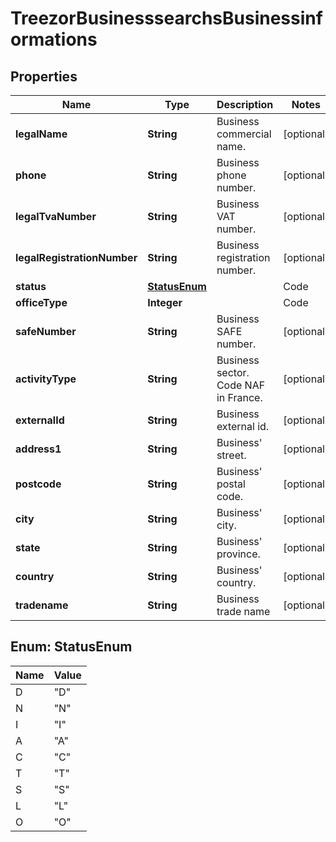 
# TreezorBusinesssearchsBusinessinformations

## Properties
Name | Type | Description | Notes
------------ | ------------- | ------------- | -------------
**legalName** | **String** | Business commercial name. |  [optional]
**phone** | **String** | Business phone number. |  [optional]
**legalTvaNumber** | **String** | Business VAT number. |  [optional]
**legalRegistrationNumber** | **String** | Business registration number. |  [optional]
**status** | [**StatusEnum**](#StatusEnum) | | Code | Description | | ---- | ----------- | |  D   | Deleted     | |  N   | Company non diffusible (Insee) | |  I   | Inactive (Insee) | |  A   | Economically active | |  C   | Closed | |  T   | Transfered | |  S   | Economically stopped (Insee) | |  L   | Liquidation | |  O   | Dormant company |  |  [optional]
**officeType** | **Integer** | | Code | Description | | ---- | ----        | |  0   | Secondary establishment | |  1   | Headquarter |  |  [optional]
**safeNumber** | **String** | Business SAFE number. |  [optional]
**activityType** | **String** | Business sector. Code NAF in France. |  [optional]
**externalId** | **String** | Business external id. |  [optional]
**address1** | **String** | Business&#39; street. |  [optional]
**postcode** | **String** | Business&#39; postal code. |  [optional]
**city** | **String** | Business&#39; city. |  [optional]
**state** | **String** | Business&#39; province. |  [optional]
**country** | **String** | Business&#39; country. |  [optional]
**tradename** | **String** | Business trade name |  [optional]


<a name="StatusEnum"></a>
## Enum: StatusEnum
Name | Value
---- | -----
D | &quot;D&quot;
N | &quot;N&quot;
I | &quot;I&quot;
A | &quot;A&quot;
C | &quot;C&quot;
T | &quot;T&quot;
S | &quot;S&quot;
L | &quot;L&quot;
O | &quot;O&quot;



